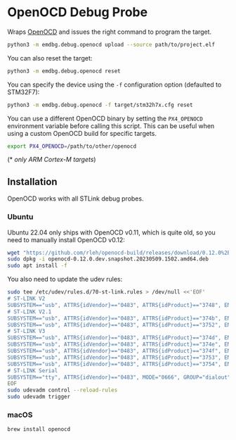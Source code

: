 # OpenOCD Debug Probe

Wraps [OpenOCD][] and issues the right command to program the target.

```sh
python3 -m emdbg.debug.openocd upload --source path/to/project.elf
```

You can also reset the target:

```sh
python3 -m emdbg.debug.openocd reset
```

You can specify the device using the `-f` configuration option (defaulted to
STM32F7):

```sh
python3 -m emdbg.debug.openocd -f target/stm32h7x.cfg reset
```

You can use a different OpenOCD binary by setting the `PX4_OPENOCD`
environment variable before calling this script. This can be useful when
using a custom OpenOCD build for specific targets.

```sh
export PX4_OPENOCD=/path/to/other/openocd
```

(\* *only ARM Cortex-M targets*)

## Installation

OpenOCD works with all STLink debug probes.


### Ubuntu

Ubuntu 22.04 only ships with OpenOCD v0.11, which is quite old, so you need to
manually install OpenOCD v0.12:

```sh
wget "https://github.com/rleh/openocd-build/releases/download/0.12.0%2Bdev-snapshot.20230509.1502/openocd-0.12.0.dev.snapshot.20230509.1502.amd64.deb"
sudo dpkg -i openocd-0.12.0.dev.snapshot.20230509.1502.amd64.deb
sudo apt install -f
```

You also need to update the udev rules:

```sh
sudo tee /etc/udev/rules.d/70-st-link.rules > /dev/null <<'EOF'
# ST-LINK V2
SUBSYSTEM=="usb", ATTRS{idVendor}=="0483", ATTRS{idProduct}=="3748", ENV{ID_MM_DEVICE_IGNORE}="1", MODE="666"
# ST-LINK V2.1
SUBSYSTEM=="usb", ATTRS{idVendor}=="0483", ATTRS{idProduct}=="374b", ENV{ID_MM_DEVICE_IGNORE}="1", MODE="666"
SUBSYSTEM=="usb", ATTRS{idVendor}=="0483", ATTRS{idProduct}=="3752", ENV{ID_MM_DEVICE_IGNORE}="1", MODE="666"
# ST-LINK V3
SUBSYSTEM=="usb", ATTRS{idVendor}=="0483", ATTRS{idProduct}=="374d", ENV{ID_MM_DEVICE_IGNORE}="1", MODE="666"
SUBSYSTEM=="usb", ATTRS{idVendor}=="0483", ATTRS{idProduct}=="374e", ENV{ID_MM_DEVICE_IGNORE}="1", MODE="666"
SUBSYSTEM=="usb", ATTRS{idVendor}=="0483", ATTRS{idProduct}=="374f", ENV{ID_MM_DEVICE_IGNORE}="1", MODE="666"
SUBSYSTEM=="usb", ATTRS{idVendor}=="0483", ATTRS{idProduct}=="3753", ENV{ID_MM_DEVICE_IGNORE}="1", MODE="666"
SUBSYSTEM=="usb", ATTRS{idVendor}=="0483", ATTRS{idProduct}=="3754", ENV{ID_MM_DEVICE_IGNORE}="1", MODE="666"
# ST-LINK Serial
SUBSYSTEM=="tty", ATTRS{idVendor}=="0483", MODE="0666", GROUP="dialout"
EOF
sudo udevadm control --reload-rules
sudo udevadm trigger
```

### macOS

```sh
brew install openocd
```

[openocd]: https://openocd.org
